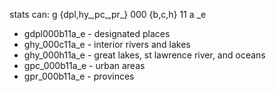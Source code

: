 stats can: g {dpl,hy_,pc_,pr_} 000 {b,c,h} 11 a _e

* gdpl000b11a_e - designated places
* ghy_000c11a_e - interior rivers and lakes
* ghy_000h11a_e - great lakes, st lawrence river, and oceans
* gpc_000b11a_e - urban areas
* gpr_000b11a_e - provinces
